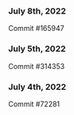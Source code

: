 ### July 8th, 2022

Commit #165947

### July 5th, 2022

Commit #314353


### July 4th, 2022

Commit #72281
